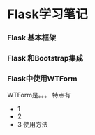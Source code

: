 # Flask学习笔记 #
### Flask 基本框架
### Flask 和Bootstrap集成
### Flask中使用WTForm
WTForm是。。。
特点有
+ 1
+ 2
+ 3
使用方法
